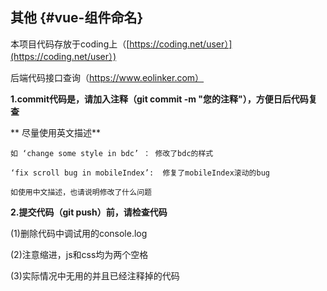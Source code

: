 ## 其他 {#vue-组件命名}

本项目代码存放于coding上（[https://coding.net/user）](https://coding.net/user）)

后端代码接口查询（https://www.eolinker.com）

**1.commit代码是，请加入注释（git commit -m "您的注释"），方便日后代码复查**

**    尽量使用英文描述**

```
如 ‘change some style in bdc’ ： 修改了bdc的样式

‘fix scroll bug in mobileIndex’:  修复了mobileIndex滚动的bug

如使用中文描述，也请说明修改了什么问题
```

**2.提交代码（git push）前，请检查代码**

\(1\)删除代码中调试用的console.log

\(2\)注意缩进，js和css均为两个空格

\(3\)实际情况中无用的并且已经注释掉的代码

